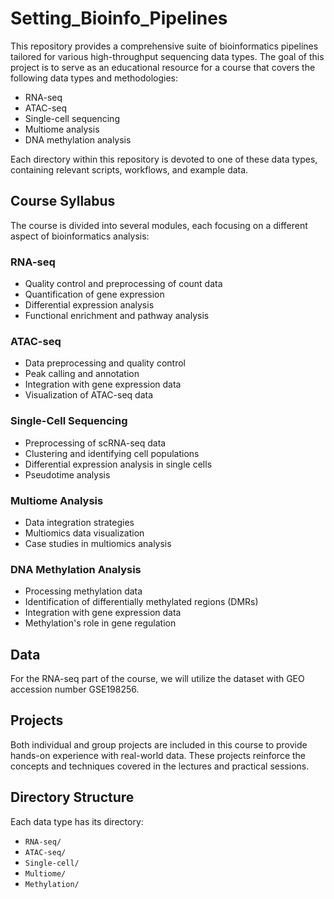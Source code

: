 # Setting_Bioinfo_Pipelines

This repository provides a comprehensive suite of bioinformatics pipelines tailored for various high-throughput sequencing data types. The goal of this project is to serve as an educational resource for a course that covers the following data types and methodologies:

- RNA-seq
- ATAC-seq
- Single-cell sequencing
- Multiome analysis
- DNA methylation analysis

Each directory within this repository is devoted to one of these data types, containing relevant scripts, workflows, and example data.

## Course Syllabus

The course is divided into several modules, each focusing on a different aspect of bioinformatics analysis:

### RNA-seq

- Quality control and preprocessing of count data
- Quantification of gene expression
- Differential expression analysis
- Functional enrichment and pathway analysis

### ATAC-seq

- Data preprocessing and quality control
- Peak calling and annotation
- Integration with gene expression data
- Visualization of ATAC-seq data

### Single-Cell Sequencing

- Preprocessing of scRNA-seq data
- Clustering and identifying cell populations
- Differential expression analysis in single cells
- Pseudotime analysis

### Multiome Analysis

- Data integration strategies
- Multiomics data visualization
- Case studies in multiomics analysis

### DNA Methylation Analysis

- Processing methylation data
- Identification of differentially methylated regions (DMRs)
- Integration with gene expression data
- Methylation's role in gene regulation

## Data

For the RNA-seq part of the course, we will utilize the dataset with GEO accession number GSE198256. 

## Projects

Both individual and group projects are included in this course to provide hands-on experience with real-world data. These projects reinforce the concepts and techniques covered in the lectures and practical sessions.

## Directory Structure

Each data type has its directory:

- `RNA-seq/`
- `ATAC-seq/`
- `Single-cell/`
- `Multiome/`
- `Methylation/`


